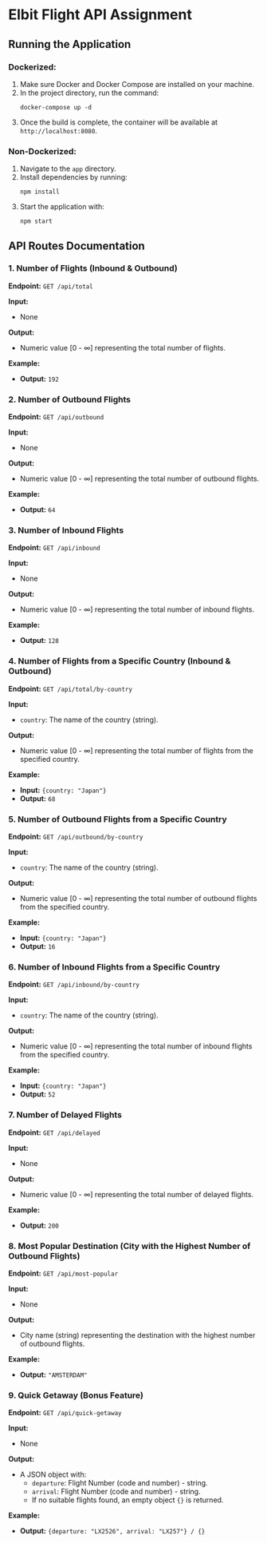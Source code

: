 # Elbit Flight API Assignment

## Running the Application

### Dockerized:

1. Make sure Docker and Docker Compose are installed on your machine.
2. In the project directory, run the command:
   ```
   docker-compose up -d
   ```
3. Once the build is complete, the container will be available at `http://localhost:8080`.

### Non-Dockerized:

1. Navigate to the `app` directory.
2. Install dependencies by running:
   ```
   npm install
   ```
3. Start the application with:
   ```
   npm start
   ```

## API Routes Documentation

### 1. Number of Flights (Inbound & Outbound)

**Endpoint:** `GET /api/total`

**Input:**

- None

**Output:**

- Numeric value [0 - ∞] representing the total number of flights.

**Example:**

- **Output:** `192`

### 2. Number of Outbound Flights

**Endpoint:** `GET /api/outbound`

**Input:**

- None

**Output:**

- Numeric value [0 - ∞] representing the total number of outbound flights.

**Example:**

- **Output:** `64`

### 3. Number of Inbound Flights

**Endpoint:** `GET /api/inbound`

**Input:**

- None

**Output:**

- Numeric value [0 - ∞] representing the total number of inbound flights.

**Example:**

- **Output:** `128`

### 4. Number of Flights from a Specific Country (Inbound & Outbound)

**Endpoint:** `GET /api/total/by-country`

**Input:**

- `country`: The name of the country (string).

**Output:**

- Numeric value [0 - ∞] representing the total number of flights from the specified country.

**Example:**

- **Input:** `{country: "Japan"}`
- **Output:** `68`

### 5. Number of Outbound Flights from a Specific Country

**Endpoint:** `GET /api/outbound/by-country`

**Input:**

- `country`: The name of the country (string).

**Output:**

- Numeric value [0 - ∞] representing the total number of outbound flights from the specified country.

**Example:**

- **Input:** `{country: "Japan"}`
- **Output:** `16`

### 6. Number of Inbound Flights from a Specific Country

**Endpoint:** `GET /api/inbound/by-country`

**Input:**

- `country`: The name of the country (string).

**Output:**

- Numeric value [0 - ∞] representing the total number of inbound flights from the specified country.

**Example:**

- **Input:** `{country: "Japan"}`
- **Output:** `52`

### 7. Number of Delayed Flights

**Endpoint:** `GET /api/delayed`

**Input:**

- None

**Output:**

- Numeric value [0 - ∞] representing the total number of delayed flights.

**Example:**

- **Output:** `200`

### 8. Most Popular Destination (City with the Highest Number of Outbound Flights)

**Endpoint:** `GET /api/most-popular`

**Input:**

- None

**Output:**

- City name (string) representing the destination with the highest number of outbound flights.

**Example:**

- **Output:** `"AMSTERDAM"`

### 9. Quick Getaway (Bonus Feature)

**Endpoint:** `GET /api/quick-getaway`

**Input:**

- None

**Output:**

- A JSON object with:
  - `departure`: Flight Number (code and number) - string.
  - `arrival`: Flight Number (code and number) - string.
  - If no suitable flights found, an empty object `{}` is returned.

**Example:**

- **Output:** `{departure: "LX2526", arrival: "LX257"} / {}`

